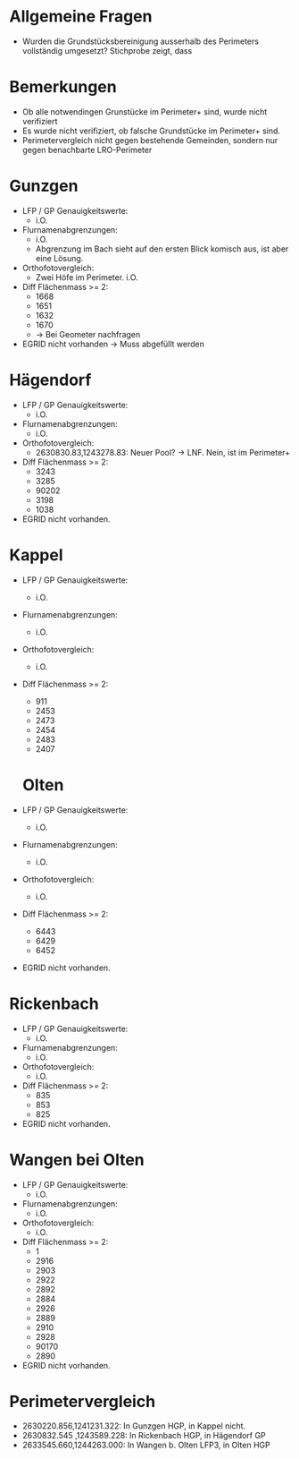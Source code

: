 # Allgemeine Fragen
- Wurden die Grundstücksbereinigung ausserhalb des Perimeters vollständig umgesetzt? Stichprobe zeigt, dass

# Bemerkungen
- Ob alle notwendingen Grunstücke im Perimeter+ sind, wurde nicht verifiziert
- Es wurde nicht verifiziert, ob falsche Grundstücke im Perimeter+ sind.
- Perimetervergleich nicht gegen bestehende Gemeinden, sondern nur gegen benachbarte LRO-Perimeter 

# Gunzgen
- LFP / GP Genauigkeitswerte: 
  * i.O.
- Flurnamenabgrenzungen: 
  * i.O. 
  * Abgrenzung im Bach sieht auf den ersten Blick komisch aus, ist aber eine Lösung.
- Orthofotovergleich:
  * Zwei Höfe im Perimeter. i.O.
- Diff Flächenmass >= 2:
  * 1668
  * 1651
  * 1632
  * 1670
  * -> Bei Geometer nachfragen
- EGRID nicht vorhanden -> Muss abgefüllt werden

# Hägendorf
- LFP / GP Genauigkeitswerte: 
  * i.O.
- Flurnamenabgrenzungen: 
  * i.O. 
- Orthofotovergleich:
  * 2630830.83,1243278.83: Neuer Pool? -> LNF. Nein, ist im Perimeter+
- Diff Flächenmass >= 2:
  * 3243
  * 3285
  * 90202
  * 3198
  * 1038
- EGRID nicht vorhanden.

# Kappel
- LFP / GP Genauigkeitswerte: 
  * i.O.
- Flurnamenabgrenzungen: 
  * i.O. 
- Orthofotovergleich:
  * i.O.
- Diff Flächenmass >= 2:
  * 911
  * 2453
  * 2473
  * 2454
  * 2483
  * 2407

  # Olten
- LFP / GP Genauigkeitswerte: 
  * i.O.
- Flurnamenabgrenzungen: 
  * i.O. 
- Orthofotovergleich:
  * i.O.
- Diff Flächenmass >= 2:
  * 6443
  * 6429
  * 6452
- EGRID nicht vorhanden.

# Rickenbach
- LFP / GP Genauigkeitswerte: 
  * i.O.
- Flurnamenabgrenzungen: 
  * i.O. 
- Orthofotovergleich:
  * i.O.
- Diff Flächenmass >= 2:
  * 835
  * 853
  * 825
- EGRID nicht vorhanden.

# Wangen bei Olten
- LFP / GP Genauigkeitswerte: 
  * i.O.
- Flurnamenabgrenzungen: 
  * i.O. 
- Orthofotovergleich:
  * i.O.
- Diff Flächenmass >= 2:
  * 1
  * 2916
  * 2903
  * 2922
  * 2892
  * 2884
  * 2926
  * 2889
  * 2910
  * 2928
  * 90170
  * 2890
- EGRID nicht vorhanden.


# Perimetervergleich
- 2630220.856,1241231.322: In Gunzgen HGP, in Kappel nicht.
- 2630832.545 ,1243589.228: In Rickenbach HGP, in Hägendorf GP
- 2633545.660,1244263.000: In Wangen b. Olten LFP3, in Olten HGP